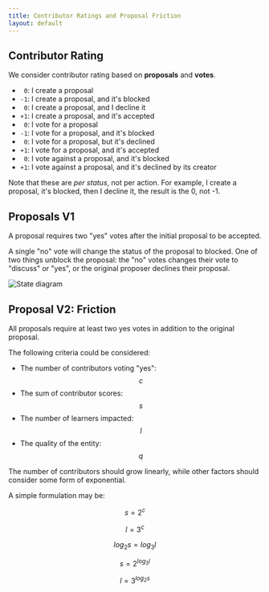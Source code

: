 ```yaml
---
title: Contributor Ratings and Proposal Friction
layout: default
---
```


<script
src="//cdn.mathjax.org/mathjax/latest/MathJax.js?config=TeX-AMS-MML_HTMLorMML">
</script>

Contributor Rating
------------------

We consider contributor rating based on **proposals** and **votes**.

- ` 0`: I create a proposal
- `-1`: I create a proposal, and it's blocked
- ` 0`: I create a proposal, and I decline it
- `+1`: I create a proposal, and it's accepted
- ` 0`: I vote for a proposal
- `-1`: I vote for a proposal, and it's blocked
- ` 0`: I vote for a proposal, but it's declined
- `+1`: I vote for a proposal, and it's accepted
- ` 0`: I vote against a proposal, and it's blocked
- `+1`: I vote against a proposal, and it's declined by its creator

Note that these are _per status_, not per action. For example, I create a proposal, it's blocked, then I decline it, the result is the 0, not -1.

Proposals V1
------------

A proposal requires two "yes" votes after the initial proposal to be accepted.

A single "no" vote will change the status of the proposal to blocked. One of two things unblock the proposal: the "no" votes changes their vote to "discuss" or "yes", or the original proposer declines their proposal.

![State diagram](https://docs.google.com/drawings/d/1YEmyN7elZebEoPOquy31CTZTP1wnTUjgqMGP4ywpeqM/pub?w=641&h=394)

Proposal V2: Friction
---------------------

All proposals require at least two yes votes in addition to the original proposal.

The following criteria could be considered:

- The number of contributors voting "yes": $$c$$
- The sum of contributor scores: $$s$$
- The number of learners impacted: $$l$$
- The quality of the entity: $$q$$

The number of contributors should grow linearly, while other factors should consider some form of exponential.

A simple formulation may be:

$$s=2^c$$

$$l=3^c$$

$$log_{2}s=log_{3}l$$

$$s=2^{log_{3}l}$$

$$l=3^{log_{2}s}$$
